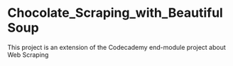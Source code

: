 # Chocolate_Scraping_with_Beautiful Soup
 This project is an extension of the Codecademy end-module project about Web Scraping
